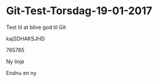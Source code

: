 # Git-Test-Torsdag-19-01-2017
Test til at blive god til Git

kajSDHAKSJHD

765765

Ny linje

Endnu en ny
